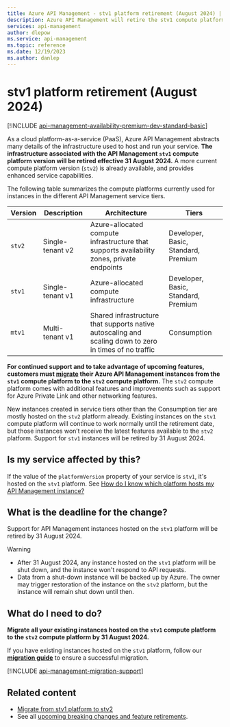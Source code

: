 ```yaml
---
title: Azure API Management - stv1 platform retirement (August 2024) | Microsoft Docs
description: Azure API Management will retire the stv1 compute platform effective 31 August 2024. Instances hosted on the stv1 platform must be migrated to the stv2 platform.
services: api-management
author: dlepow
ms.service: api-management
ms.topic: reference
ms.date: 12/19/2023
ms.author: danlep
---
```


# stv1 platform retirement (August 2024)

[!INCLUDE [api-management-availability-premium-dev-standard-basic](../../../includes/api-management-availability-premium-dev-standard-basic.md)]

As a cloud platform-as-a-service (PaaS), Azure API Management abstracts many details of the infrastructure used to host and run your service. **The infrastructure associated with the API Management `stv1` compute platform version will be retired effective 31 August 2024.** A more current compute platform version (`stv2`) is already available, and provides enhanced service capabilities. 

The following table summarizes the compute platforms currently used for instances in the different API Management service tiers. 

| Version | Description | Architecture | Tiers |
| -------| ----------| ----------- | ---- |
| `stv2` | Single-tenant v2 | Azure-allocated compute infrastructure that supports availability zones, private endpoints | Developer, Basic, Standard, Premium |
| `stv1` |  Single-tenant v1 | Azure-allocated compute infrastructure |  Developer, Basic, Standard, Premium | 
| `mtv1` | Multi-tenant v1 |  Shared infrastructure that supports native autoscaling and scaling down to zero in times of no traffic |  Consumption |

**For continued support and to take advantage of upcoming features, customers must [migrate](../migrate-stv1-to-stv2.md) their Azure API Management instances from the `stv1` compute platform to the `stv2` compute platform.** The `stv2` compute platform comes with additional features and improvements such as support for Azure Private Link and other networking features. 

New instances created in service tiers other than the Consumption tier are mostly hosted on the `stv2` platform already. Existing instances on the `stv1` compute platform will continue to work normally until the retirement date, but those instances won’t receive the latest features available to the `stv2` platform. Support for `stv1` instances will be retired by 31 August 2024.  

## Is my service affected by this?

If the value of the `platformVersion` property of your service is `stv1`, it's hosted on the `stv1` platform. See [How do I know which platform hosts my API Management instance?](../compute-infrastructure.md#how-do-i-know-which-platform-hosts-my-api-management-instance)

## What is the deadline for the change?

Support for API Management instances hosted on the `stv1` platform will be retired by 31 August 2024.

> [!WARNING]
> * After 31 August 2024, any instance hosted on the `stv1` platform will be shut down, and the instance won't respond to API requests. 
> * Data from a shut-down instance will be backed up by Azure. The owner may trigger restoration of the instance on the `stv2` platform, but the instance will remain shut down until then.


## What do I need to do?

**Migrate all your existing instances hosted on the `stv1` compute platform to the `stv2` compute platform by 31 August 2024.**  

If you have existing instances hosted on the `stv1` platform, follow our **[migration guide](../migrate-stv1-to-stv2.md)** to ensure a successful migration. 

[!INCLUDE [api-management-migration-support](../../../includes/api-management-migration-support.md)]

## Related content

* [Migrate from stv1 platform to stv2](../migrate-stv1-to-stv2.md)
* See all [upcoming breaking changes and feature retirements](overview.md).
